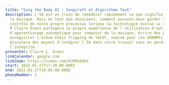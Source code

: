 ```yaml
---
title: "Sing the Body AI : Songcraft et Algorithme Tout"
description: L'IA est en train de remodeler rapidement ce que signifie faire de
  la musique. Mais en tant que musiciens, comment pouvons-nous garder le
  contrôle de notre propre processus lorsque la technologie évolue si rapidement
  ? Claire Evans partagera sa propre expérience de l'utilisation d'outils
  d'apprentissage automatique pour composer de la musique, écrire des paroles et
  enregistrer l'album Chain Tripping de YACHT, nominé pour les GRAMMYs, et
  discutera des moyens d'intégrer l'IA dans votre travail sans en perdre
  l'intégrité.
presenter: Claire L. Evans
linkCalendar: google.com
linkZoom: https://vimeo.com/670916955
start: 2022-01-27T17:20:00.000Z
end: 2022-01-27T18:05:00.000Z
phaseNumber: 1
---
```


